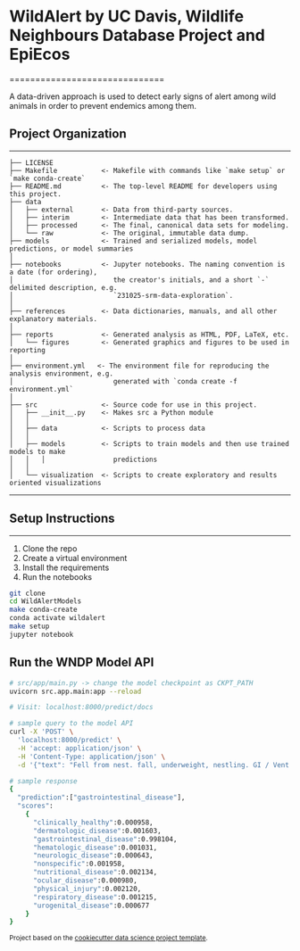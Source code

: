 # WildAlert by UC Davis, Wildlife Neighbours Database Project and EpiEcos
==============================

A data-driven approach is used to detect early signs of alert among wild animals in order to prevent endemics among them.

## Project Organization
------------

    ├── LICENSE
    ├── Makefile           <- Makefile with commands like `make setup` or `make conda-create`
    ├── README.md          <- The top-level README for developers using this project.
    ├── data
    │   ├── external       <- Data from third-party sources.
    │   ├── interim        <- Intermediate data that has been transformed.
    │   ├── processed      <- The final, canonical data sets for modeling.
    │   └── raw            <- The original, immutable data dump.
    ├── models             <- Trained and serialized models, model predictions, or model summaries
    │
    ├── notebooks          <- Jupyter notebooks. The naming convention is a date (for ordering),
    │                         the creator's initials, and a short `-` delimited description, e.g.
    │                         `231025-srm-data-exploration`.
    │
    ├── references         <- Data dictionaries, manuals, and all other explanatory materials.
    │
    ├── reports            <- Generated analysis as HTML, PDF, LaTeX, etc.
    │   └── figures        <- Generated graphics and figures to be used in reporting
    │
    ├── environment.yml   <- The environment file for reproducing the analysis environment, e.g.
    │                         generated with `conda create -f environment.yml`
    │
    ├── src                <- Source code for use in this project.
    │   ├── __init__.py    <- Makes src a Python module
    │   │
    │   ├── data           <- Scripts to process data
    │   │
    │   ├── models         <- Scripts to train models and then use trained models to make
    │   │   │                 predictions
    │   │
    │   └── visualization  <- Scripts to create exploratory and results oriented visualizations

--------


## Setup Instructions
------------
1. Clone the repo
2. Create a virtual environment
3. Install the requirements
4. Run the notebooks

```bash
git clone
cd WildAlertModels
make conda-create
conda activate wildalert
make setup
jupyter notebook
```

## Run the WNDP Model API
```bash
# src/app/main.py -> change the model checkpoint as CKPT_PATH
uvicorn src.app.main:app --reload

# Visit: localhost:8000/predict/docs

# sample query to the model API
curl -X 'POST' \
  'localhost:8000/predict' \
  -H 'accept: application/json' \
  -H 'Content-Type: application/json' \
  -d '{"text": "Fell from nest. fall, underweight, nestling. GI / Vent: scant greenish stool, some dried stool on feet and abdomen. energetic"}'

# sample response
{
  "prediction":["gastrointestinal_disease"],
  "scores":
    {
      "clinically_healthy":0.000958,
      "dermatologic_disease":0.001603,
      "gastrointestinal_disease":0.998104,
      "hematologic_disease":0.001031,
      "neurologic_disease":0.000643,
      "nonspecific":0.001958,
      "nutritional_disease":0.002134,
      "ocular_disease":0.000980,
      "physical_injury":0.002120,
      "respiratory_disease":0.001215,
      "urogenital_disease":0.000677
    }
}
```



<p><small>Project based on the <a target="_blank" href="https://drivendata.github.io/cookiecutter-data-science/">cookiecutter data science project template</a>.</small></p>
